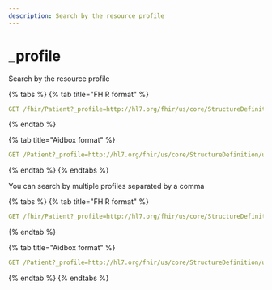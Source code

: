 ```yaml
---
description: Search by the resource profile
---
```


# \_profile

Search by the resource profile

{% tabs %}
{% tab title="FHIR format" %}
```yaml
GET /fhir/Patient?_profile=http://hl7.org/fhir/us/core/StructureDefinition/us-core-patient
```
{% endtab %}

{% tab title="Aidbox format" %}
```yaml
GET /Patient?_profile=http://hl7.org/fhir/us/core/StructureDefinition/us-core-patient
```
{% endtab %}
{% endtabs %}

You can search by multiple profiles separated by a comma

{% tabs %}
{% tab title="FHIR format" %}
```yaml
GET /fhir/Patient?_profile=http://hl7.org/fhir/us/core/StructureDefinition/us-core-patient,http://fhir.nl/fhir/StructureDefinition/nl-core-patient
```
{% endtab %}

{% tab title="Aidbox format" %}
```yaml
GET /Patient?_profile=http://hl7.org/fhir/us/core/StructureDefinition/us-core-patient,http://fhir.nl/fhir/StructureDefinition/nl-core-patient
```
{% endtab %}
{% endtabs %}
